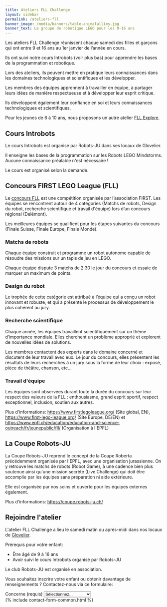 ```yaml
---
title: Ateliers FLL Challenge
layout: sidebar
permalink: /ateliers-fll
banner_image: /media/banners/table-animalallies.jpg
banner_text: Le groupe de robotique LEGO pour les 9-16 ans
---
```


Les ateliers FLL Challenge réunissent chaque samedi des filles et garçons qui ont entre 9 et 16 ans au 1er janvier de l’année en cours.

Ils ont suivi notre cours Introbots (voir plus bas) pour apprendre les bases de la programmation et robotique.

Lors des ateliers, ils peuvent mettre en pratique leurs connaissances dans les domaines technologiques et scientifiques et les développer.

Les membres des équipes apprennent à travailler en équipe, à partager leurs idées de manière respectueuse et à développer leur esprit critique.

Ils développent également leur confiance en soi et leurs connaissances technologiques et scientifiques.

Pour les jeunes de 6 à 10 ans, nous proposons un autre atelier [FLL Explore](/ateliers-fll-explore).

## Cours Introbots

Le cours Introbots est organisé par Robots-JU dans ses locaux de Glovelier.

Il enseigne les bases de la programmation sur les Robots LEGO Mindstorms.
Aucune connaissance préalable n'est nécessaire !

Le cours est organisé selon la demande.

## Concours FIRST LEGO League (FLL)

Le [concours FLL](https://www.firstlegoleague.org/) est une compétition organisée par l’association FIRST. Les équipes se rencontrent autour de 4 catégories (Matchs de robots, Design du robot, recherche scientifique et travail d'équipe) lors d’un concours régional (Delémont).

Les meilleures équipes se qualifient pour les étapes suivantes du concours (Finale Suisse, Finale Europe, Finale Monde).

### Matchs de robots

Chaque équipe construit et programme un robot autonome capable de résoudre des missions sur un tapis de jeu en LEGO.

Chaque équipe dispute 3 matchs de 2:30 le jour du concours et essaie de marquer un maximum de points.

### Design du robot

Le trophée de cette catégorie est attribué à l’équipe qui a conçu un robot innovant et robuste, et qui a présenté le processus de développement le plus cohérent au jury.

### Recherche scientifique

Chaque année, les équipes travaillent scientifiquement sur un thème d’importance mondiale. Elles cherchent un problème approprié et explorent de nouvelles idées de solutions.

Les membres contactent des experts dans le domaine concerné et discutent de leur travail avec eux. Le jour du concours, elles présentent les résultats de leurs recherches à un jury sous la forme de leur choix : exposé, pièce de théâtre, chanson, etc…

### Travail d'équipe

Les équipes sont observées durant toute la durée du concours sur leur respect des valeurs de la FLL : enthousiasme, grand esprit sportif, respect exceptionnel, inclusion, soutien aux autres.

Plus d'informations: <https://www.firstlegoleague.org/> (Site global, EN),
<https://www.first-lego-league.org/> (Site Europe, DE/EN)
et <https://www.epfl.ch/education/education-and-science-outreach/fr/jeunepublic/fll/> (Organisation à l'EPFL)

## La Coupe Robots-JU

La Coupe Robots-JU reprend le concept de la Coupe Roberta précédemment organisée par l'EPFL, avec une organisation jurassienne.
On y retrouve les matchs de robots (Robot Game), à une cadence bien plus soutenue ainsi
qu'une mission secrète (Live Challenge) qui doit être accomplie par les équipes sans préparation ni aide extérieure.

Elle est organisée par nos soins et ouverte pour les équipes externes également.

Plus d'informations: <https://coupe.robots-ju.ch/>

<!-- section -->

## Rejoindre l'atelier

L'atelier FLL Challenge a lieu le samedi matin ou après-midi dans nos locaux de [Glovelier](https://www.google.ch/maps/place/Rue+des+Places+7,+2855+Glovelier/@47.3390915,7.2066171,17z/data=!3m1!4b1!4m5!3m4!1s0x4791e4df12d571d5:0xfc3cb407ccf2c65f!8m2!3d47.3390879!4d7.2088058?hl=fr).

Prérequis pour votre enfant:

- Être âgé de 9 à 16 ans
- Avoir suivi le cours Introbots organisé par Robots-JU

Le club Robots-JU est organisé en association.

Vous souhaitez inscrire votre enfant ou obtenir davantage de renseignements ?
Contactez-nous via ce formulaire:

<form method="post" action="{{ site.contact_form_url }}">
    <div class="form-group">
        <label for="subject">Concerne (requis)</label>
        <select class="form-control" name="subject" id="subject" required>
            <option hidden disabled selected>Sélectionnez...</option>
            <option>Cours Introbots</option>
            <option>Atelier FLL Challenge</option>
            <option>Atelier FLL Explore</option>
            <option>Autre</option>
        </select>
    </div>
    {% include contact-form-common.html %}
</form>
